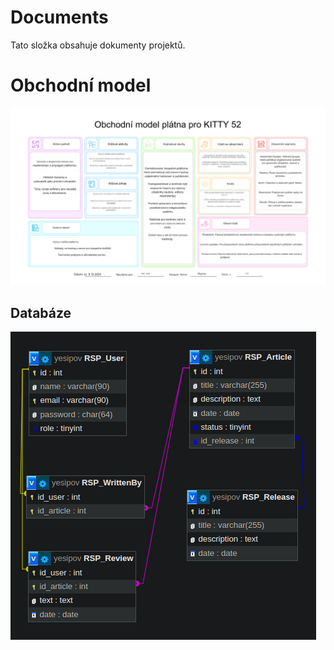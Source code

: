 # Documents

Tato složka obsahuje dokumenty projektů.

# Obchodní model

![alt text](<Canvas Business Model.png>)

## Databáze

![alt text](ER_diagram_Kitty52.png)
